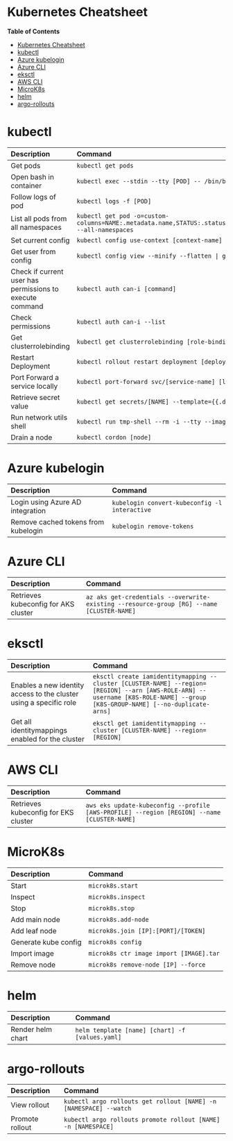 # Kubernetes Cheatsheet

<!-- START doctoc generated TOC please keep comment here to allow auto update -->
<!-- DON'T EDIT THIS SECTION, INSTEAD RE-RUN doctoc TO UPDATE -->
**Table of Contents**

- [Kubernetes Cheatsheet](#kubernetes-cheatsheet)
- [kubectl](#kubectl)
- [Azure kubelogin](#azure-kubelogin)
- [Azure CLI](#azure-cli)
- [eksctl](#eksctl)
- [AWS CLI](#aws-cli)
- [MicroK8s](#microk8s)
- [helm](#helm)
- [argo-rollouts](#argo-rollouts)

<!-- END doctoc generated TOC please keep comment here to allow auto update -->

# kubectl

| Description                                              | Command                                                      |
| :------------------------------------------------------- | :----------------------------------------------------------- |
| Get pods | `kubectl get pods` |
| Open bash in container | `kubectl exec --stdin --tty [POD] -- /bin/bash` |
| Follow logs of pod | `kubectl logs -f [POD]` |
| List all pods from all namespaces | `kubectl get pod -o=custom-columns=NAME:.metadata.name,STATUS:.status.phase,NODE:.spec.nodeName --all-namespaces` |
| Set current config                                       | `kubectl config use-context [context-name]`                  |
| Get user from config                                     | `kubectl config view --minify --flatten \| grep user` |
| Check if current user has permissions to execute command | `kubectl auth can-i [command]`                               |
| Check permissions                                        | `kubectl auth can-i --list`                                  |
| Get clusterrolebinding                                   | `kubectl get clusterrolebinding [role-binding-name] -o json` |
| Restart Deployment | `kubectl rollout restart deployment [deployment]` |
| Port Forward a service locally | `kubectl port-forward svc/[service-name] [local-port]:[k8s-port]` |
| Retrieve secret value | `kubectl get secrets/[NAME] --template={{.data[.PATH]}} \| base64 -d` |
| Run network utils shell | `kubectl run tmp-shell --rm -i --tty --image nicolaka/netshoot` |
| Drain a node | `kubectl cordon [node]` |

# Azure kubelogin

| Description                         | Command                                       |
| :---------------------------------- | :-------------------------------------------- |
| Login using Azure AD integration    | `kubelogin convert-kubeconfig -l interactive` |
| Remove cached tokens from kubelogin | `kubelogin remove-tokens`                     |

# Azure CLI

| Description                         | Command                                       |
| :---------------------------------- | :-------------------------------------------- |
| Retrieves kubeconfig for AKS cluster | `az aks get-credentials --overwrite-existing --resource-group [RG] --name [CLUSTER-NAME]` |

# eksctl

| Description                         | Command                                       |
| :---------------------------------- | :-------------------------------------------- |
| Enables a new identity access to the cluster using a specific role | `eksctl create iamidentitymapping --cluster [CLUSTER-NAME] --region=[REGION] --arn [AWS-ROLE-ARN] --username [K8S-ROLE-NAME] --group [K8S-GROUP-NAME] [--no-duplicate-arns]` |
| Get all identitymappings enabled for the cluster | `eksctl get iamidentitymapping --cluster [CLUSTER-NAME] --region=[REGION]` |

# AWS CLI

| Description                         | Command                                       |
| :---------------------------------- | :-------------------------------------------- |
| Retrieves kubeconfig for EKS cluster | `aws eks update-kubeconfig --profile [AWS-PROFILE] --region [REGION] --name [CLUSTER-NAME]`|

# MicroK8s

| Description                         | Command                                       |
| :---------------------------------- | :-------------------------------------------- |
| Start | `microk8s.start` |
| Inspect | `microk8s.inspect` |
| Stop | `microk8s.stop` |
| Add main node | `microk8s.add-node` |
| Add leaf node | `microk8s.join [IP]:[PORT]/[TOKEN]` |
| Generate kube config | `microk8s config` |
| Import image | `microk8s ctr image import [IMAGE].tar` |
| Remove node | `microk8s remove-node [IP] --force` |

# helm

| Description | Command |
| :---------- | :------ |
| Render helm chart | `helm template [name] [chart] -f [values.yaml]` |

# argo-rollouts

| Description | Command |
| :---------- | :------ |
| View rollout | `kubectl argo rollouts get rollout [NAME] -n [NAMESPACE] --watch` |
| Promote rollout | `kubectl argo rollouts promote rollout [NAME] -n [NAMESPACE]` |